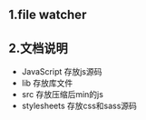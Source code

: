 
## 1.file watcher

## 2.文档说明
* JavaScript 存放js源码
* lib 存放库文件
* src 存放压缩后min的js
* stylesheets 存放css和sass源码
